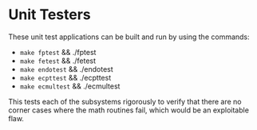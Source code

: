 # Unit Testers

These unit test applications can be built and run by using the commands:

+ `make fptest` && ./fptest
+ `make fetest` && ./fetest
+ `make endotest` && ./endotest
+ `make ecpttest` && ./ecpttest
+ `make ecmultest` && ./ecmultest

This tests each of the subsystems rigorously to verify that there are no corner cases where the math routines fail, which would be an exploitable flaw.

